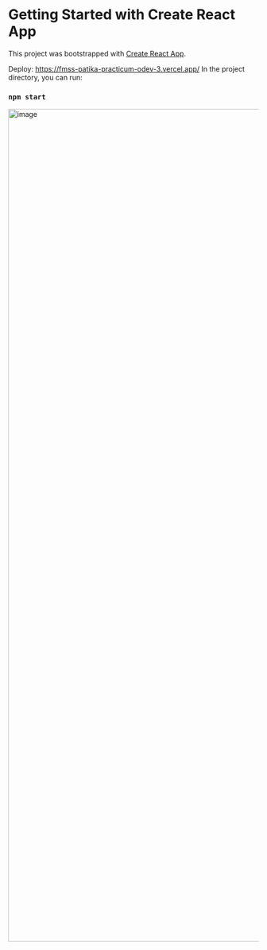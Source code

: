 # Getting Started with Create React App

This project was bootstrapped with [Create React App](https://github.com/facebook/create-react-app).

Deploy: https://fmss-patika-practicum-odev-3.vercel.app/
In the project directory, you can run:
### `npm start`

<img width="1676" alt="image" src="https://user-images.githubusercontent.com/71510210/232039571-edc59067-e58f-4d30-b309-ef94f7655be3.png">

